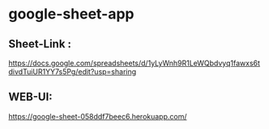 # google-sheet-app


## Sheet-Link : ## 
https://docs.google.com/spreadsheets/d/1yLyWnh9R1LeWQbdvyq1fawxs6tdivdTuiUR1YY7s5Pg/edit?usp=sharing

## WEB-UI: ##
https://google-sheet-058ddf7beec6.herokuapp.com/
